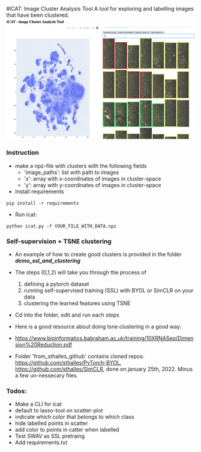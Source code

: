 #ICAT: Image Cluster Analysis Tool
A tool for exploring and labelling images that have been clustered.
<img src="library/icat.png">
### Instruction
- make a npz-file with clusters with the following fields
  - 'image_paths': list with path to images
  - 'x': array with x-coordinates of images in cluster-space
  - 'y': array with y-coordinates of images in cluster-space
- Install requirements
```
pip install -r requirements
```
- Run icat:
```
python icat.py -f YOUR_FILE_WITH_DATA.npz
```


### Self-supervision + TSNE clustering
- An example of how to create good clusters is provided in the folder _**demo_ssl_and_clustering**_
- The steps (0,1,2) will take you through the process of 
  1. defining a pytorch dataset
  2. running self-supervised training (SSL) with BYOL or SimCLR on your data
  3. clustering the learned features using TSNE
- Cd into the folder, edit and run each steps 



- Here is a good resource about doing tsne clustering in a good way: 
- https://www.bioinformatics.babraham.ac.uk/training/10XRNASeq/Dimension%20Reduction.pdf
- Folder 'from_sthalles_github' contains cloned repos:
https://github.com/sthalles/PyTorch-BYOL, https://github.com/sthalles/SimCLR, done on january 25th, 2022. Minus a few un-nessecary files.


### Todos:
- Make a CLI for icat
- default to lasso-tool on scatter-plot
- indicate which color that belongs to which class 
- hide labelled points in scatter
- add color to points in catter when labelled
- Test SWAV as SSL pretraing
- Add requirements.txt
